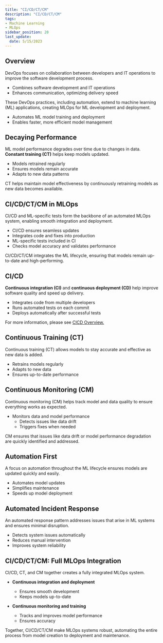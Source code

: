 ```yaml
---
title: "CI/CD/CT/CM"
description: "CI/CD/CT/CM"
tags: 
- Machine Learning
- MLOps
sidebar_position: 28
last_update:
  date: 5/15/2023
---
```




## Overview

DevOps focuses on collaboration between developers and IT operations to improve the software development process.

- Combines software development and IT operations  
- Enhances communication, optimizing delivery speed

These DevOps practices, including automation, extend to machine learning (ML) applications, creating MLOps for ML development and deployment.

- Automates ML model training and deployment  
- Enables faster, more efficient model management



## Decaying Performance

ML model performance degrades over time due to changes in data. **Constant training (CT)** helps keep models updated.

- Models retrained regularly  
- Ensures models remain accurate  
- Adapts to new data patterns

CT helps maintain model effectiveness by continuously retraining models as new data becomes available.

## CI/CD/CT/CM in MLOps  

CI/CD and ML-specific tests form the backbone of an automated MLOps system, enabling smooth integration and deployment.

- CI/CD ensures seamless updates  
- Integrates code and fixes into production  
- ML-specific tests included in CI  
- Checks model accuracy and validates performance

CI/CD/CT/CM integrates the ML lifecycle, ensuring that models remain up-to-date and high-performing.

## CI/CD 

**Continuous integration (CI)** and **continuous deployment (CD)** help improve software quality and speed up delivery.

- Integrates code from multiple developers  
- Runs automated tests on each commit  
- Deploys automatically after successful tests  

For more information, please see [CICD Overview.](/docs/017-Version-Control-and-CICD/002-CICD-Overview.md)


## Continuous Training (CT)

Continuous training (CT) allows models to stay accurate and effective as new data is added.

- Retrains models regularly  
- Adapts to new data  
- Ensures up-to-date performance

## Continuous Monitoring (CM)

Continuous monitoring (CM) helps track model and data quality to ensure everything works as expected.

- Monitors data and model performance  
  - Detects issues like data drift  
  - Triggers fixes when needed

CM ensures that issues like data drift or model performance degradation are quickly identified and addressed.

## Automation First  

A focus on automation throughout the ML lifecycle ensures models are updated quickly and easily.

- Automates model updates  
- Simplifies maintenance  
- Speeds up model deployment

## Automated Incident Response  

An automated response pattern addresses issues that arise in ML systems and ensures minimal disruption.

- Detects system issues automatically  
- Reduces manual intervention  
- Improves system reliability


## CI/CD/CT/CM: Full MLOps Integration  

CI/CD, CT, and CM together creates a fully integrated MLOps system.

- **Continuous integration and deployment**  
  - Ensures smooth development  
  - Keeps models up-to-date  

- **Continuous monitoring and training**  
  - Tracks and improves model performance  
  - Ensures accuracy

Together, CI/CD/CT/CM make MLOps systems robust, automating the entire process from model creation to deployment and maintenance.

